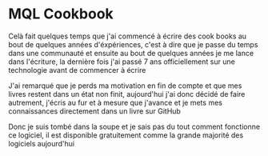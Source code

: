 # MQL Cookbook

Celà fait quelques temps que j'ai commencé à écrire des cook books au bout de quelques années d'éxpériences, c'est à dire que je passe du temps dans une communauté et ensuite au bout de quelques années je me lance dans l'écriture, la dernière fois j'ai passé 7 ans officiellement sur une technologie avant de commencer à écrire

J'ai remarqué que je perds ma motivation en fin de compte et que mes livres restent dans un état non finit, aujourd'hui j'ai donc décidé de faire autrement, j'écris au fur et à mesure que j'avance et je mets mes connaissances directement dans un livre sur GitHub

Donc je suis tombé dans la soupe et je sais pas du tout comment fonctionne ce logiciel, il est disponible gratuitement comme la grande majorité des logiciels aujourd'hui
